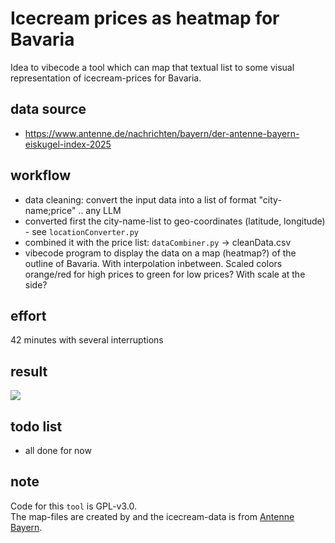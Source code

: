 # Icecream prices as heatmap for Bavaria
Idea to vibecode a tool which can map that textual list to some visual representation of icecream-prices for Bavaria.

## data source
* https://www.antenne.de/nachrichten/bayern/der-antenne-bayern-eiskugel-index-2025

## workflow
* data cleaning: convert the input data into a list of format "city-name;price" .. any LLM
* converted first the city-name-list to geo-coordinates (latitude, longitude) - see `locationConverter.py`
* combined it with the price list: `dataCombiner.py` -> cleanData.csv
* vibecode program to display the data on a map (heatmap?) of the outline of Bavaria. With interpolation inbetween. Scaled colors orange/red for high prices to green for low prices? With scale at the side?

## effort
42 minutes with several interruptions

## result
![](heatmap_bayern.png)

## todo list
* all done for now

## note
Code for this `tool` is GPL-v3.0.  
The map-files are created by [](https://www.geoboundaries.org/countryDownloads.html) and the icecream-data is from [Antenne Bayern](https://www.antenne.de/nachrichten/bayern/der-antenne-bayern-eiskugel-index-2025).
